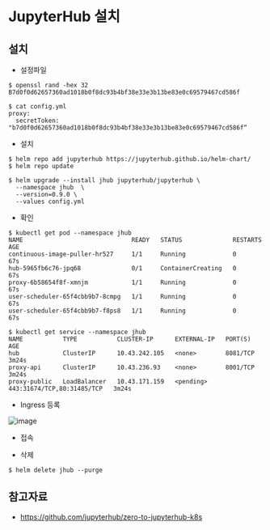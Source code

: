 # JupyterHub 설치

## 설치
- 설정파일
```
$ openssl rand -hex 32
B7d0f0d62657360ad1018b0f8dc93b4bf38e33e3b13be83e0c69579467cd586f

$ cat config.yml
proxy:
  secretToken: "b7d0f0d62657360ad1018b0f8dc93b4bf38e33e3b13be83e0c69579467cd586f“
```
- 설치
```
$ helm repo add jupyterhub https://jupyterhub.github.io/helm-chart/
$ helm repo update

$ helm upgrade --install jhub jupyterhub/jupyterhub \
  --namespace jhub  \
  --version=0.9.0 \
  --values config.yml
```
- 확인
```
$ kubectl get pod --namespace jhub
NAME                              READY   STATUS              RESTARTS   AGE
continuous-image-puller-hr527     1/1     Running             0          67s
hub-5965fb6c76-jpq68              0/1     ContainerCreating   0          67s
proxy-6b58654f8f-xmnjm            1/1     Running             0          67s
user-scheduler-65f4cbb9b7-8cmpg   1/1     Running             0          67s
user-scheduler-65f4cbb9b7-f8ps8   1/1     Running             0          67s

$ kubectl get service --namespace jhub
NAME           TYPE           CLUSTER-IP      EXTERNAL-IP   PORT(S)                      AGE
hub            ClusterIP      10.43.242.105   <none>        8081/TCP                     3m24s
proxy-api      ClusterIP      10.43.236.93    <none>        8001/TCP                     3m24s
proxy-public   LoadBalancer   10.43.171.159   <pending>     443:31674/TCP,80:31485/TCP   3m24s
```
- Ingress 등록

![image](https://user-images.githubusercontent.com/11453229/112136991-0faa0500-8c13-11eb-8d6d-b38e1e7632b9.png)

- 접속

- 삭제
```
$ helm delete jhub --purge
```

## 참고자료
- https://github.com/jupyterhub/zero-to-jupyterhub-k8s
